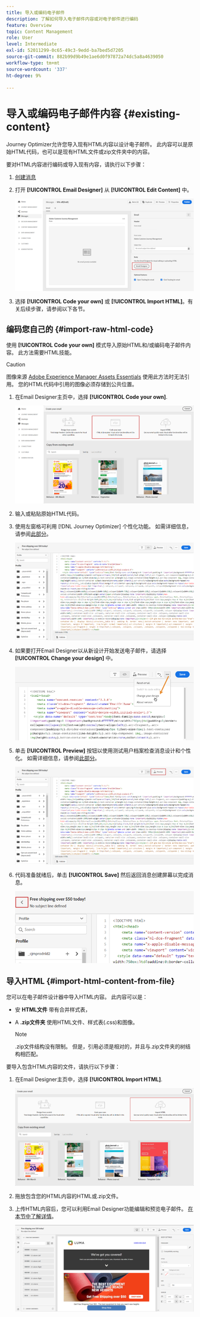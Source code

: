 ```yaml
---
title: 导入或编码电子邮件
description: 了解如何导入电子邮件内容或对电子邮件进行编码
feature: Overview
topic: Content Management
role: User
level: Intermediate
exl-id: 52011299-0c65-49c3-9edd-ba7bed5d7205
source-git-commit: 882b99d9b49e1ae6d0f97872a74dc5a8a4639050
workflow-type: tm+mt
source-wordcount: '337'
ht-degree: 9%

---
```


# 导入或编码电子邮件内容 {#existing-content}

Journey Optimizer允许您导入现有HTML内容以设计电子邮件。 此内容可以是原始HTML代码，也可以是现有HTML文件或zip文件夹中的内容。

要对HTML内容进行编码或导入现有内容，请执行以下步骤：

1. [创建消息](create-message.md)

1. 打开 **[!UICONTROL Email Designer]** 从 **[!UICONTROL Edit Content]** 中。

   ![](assets/import-html_1.png)

1. 选择 **[!UICONTROL Code your own]** 或 **[!UICONTROL Import HTML]**。有关后续步骤，请参阅以下各节。

## 编码您自己的 {#import-raw-html-code}

使用 **[!UICONTROL Code your own]** 模式导入原始HTML和/或编码电子邮件内容。 此方法需要HTML技能。

>[!CAUTION]
>
> 图像来源 [Adobe Experience Manager Assets Essentials](assets-essentials.md) 使用此方法时无法引用。 您的HTML代码中引用的图像必须存储到公共位置。

1. 在Email Designer主页中，选择 **[!UICONTROL Code your own]**.

   ![](assets/code-your-own.png)

1. 输入或粘贴原始HTML代码。

1. 使用左窗格可利用 [!DNL Journey Optimizer] 个性化功能。 如需详细信息，请参阅[此部分](../personalization/personalize.md)。

   ![](assets/code-editor.png)

1. 如果要打开Email Designer以从新设计开始发送电子邮件，请选择 **[!UICONTROL Change your design]** 中。

   ![](assets/code-editor-change-design.png)

1. 单击 **[!UICONTROL Preview]** 按钮以使用测试用户档案检查消息设计和个性化。 如需详细信息，请参阅[此部分](preview.md)。

   ![](assets/code-editor-preview.png)

1. 代码准备就绪后，单击 **[!UICONTROL Save]** 然后返回消息创建屏幕以完成消息。

   ![](assets/code-editor-save.png)

## 导入HTML {#import-html-content-from-file}

您可以在电子邮件设计器中导入HTML内容。 此内容可以是：

* 安 **HTML文件** 带有合并样式表，
* A **.zip文件夹** 使用HTML文件、样式表(.css)和图像。

   >[!NOTE]
   >
   >.zip文件结构没有限制。 但是，引用必须是相对的，并且与.zip文件夹的树结构相匹配。

要导入包含HTML内容的文件，请执行以下步骤：

1. 在Email Designer主页中，选择 **[!UICONTROL Import HTML]**.

   ![](assets/import-html_2.png)

1. 拖放包含您的HTML内容的HTML或.zip文件。

1. 上传HTML内容后，您可以利用Email Designer功能编辑和预览电子邮件。 [在本节中了解详情](create-email-content.md)。

   ![](assets/html-imported.png)
